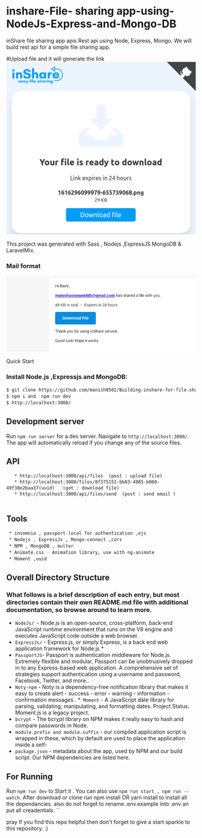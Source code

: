# inshare-File- sharing app-using-NodeJs-Express-and-Mongo-DB

inShare file sharing app apis
Rest api using Node, Express, Mongo. We will build rest api for a simple file sharing app.

#Upload file and it will generate the link
![](images/1.png)


This project was generated with Sass , Nodejs ,ExpressJS  MongoDB & LaravelMix.

### Mail format
![](images/2.png)


 Quick Start

### Install Node.js ,Expressjs and MongoDB:
```sh
$ git clone https://github.com/manish0502/Building-inshare-for-file-sharing-using-MEAN-stack.git
$ npm i and  npm run dev
$ http://localhost:3000/ 
```
## Development server

Run `npm run server` for a dev server. Navigate to `http://localhost:3000/`. The app will automatically reload if you change any of the source files.

## API

```   
   * http://localhost:3000/api/files  (post : upload file)
   * http://localhost:3000/files/8f375152-bb83-4985-b060-49f38e2baa37(uuid)   (get : download file)
   * http://localhost:3000/api/files/send  (post : send email )
   

```


## Tools
```sh
 * insomnia , passport-local for authentication ,ejs
 * Nodejs , ExpressJs , Mongo-connect ,cors
 * NPM , MongoDB , multer
 * Animate.css - Animation library, use with ng-animate
 * Moment ,uuid
```

## Overall Directory Structure


### What follows is a brief description of each entry, but most directories contain their own README.md file with additional documentation, so browse around to learn more.

 * `NodeJs/ `- Node.js is an open-source, cross-platform, back-end JavaScript runtime environment that runs on the V8 engine and executes JavaScript code outside  a web browser.
 * `ExpressJs/` - Express.js, or simply Express, is a back end web application framework for Node.js * 
 *  `PassportJS`- Passport is authentication middleware for Node.js. Extremely flexible and modular, Passport can be unobtrusively dropped in to any Express-based web application. A comprehensive set of strategies support authentication using a username and password, Facebook, Twitter, and more..
 * `Noty-npm` - Noty is a dependency-free notification library that makes it easy to create alert - success - error - warning - information - confirmation messages .
 *` Moment` - A JavaScript date library for parsing, validating, manipulating, and formatting dates. Project Status. Moment.js is a legacy project.
 * `bcrypt` - The bcrypt library on NPM makes it really easy to hash and compare passwords in Node.
 * `module.prefix and module.suffix` - our compiled application script is wrapped in these, which by default are used to place the application inside a self-    
 * `package.json` - metadata about the app, used by NPM and our build script. Our NPM dependencies are listed here.


  
## For Running 

Run `npm run dev` to Start it . You can also use `npm run start , npm run --watch`.
After download or clone run npm install OR yarn install to install all the dependancies. also do not forget to rename .env.example into .env an put all creadentials.
``

pray If you find this repo helpful then don't forget to give a start sparkle to this repository. :)
